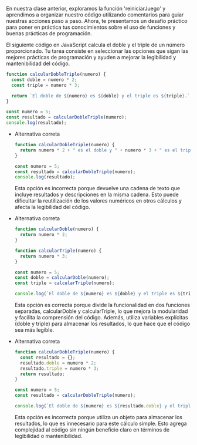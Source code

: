 En nuestra clase anterior, exploramos la función 'reiniciarJuego' y aprendimos a organizar nuestro código utilizando comentarios para guiar nuestras acciones paso a paso. Ahora, te presentamos un desafío práctico para poner en práctica tus conocimientos sobre el uso de funciones y buenas prácticas de programación.

El siguiente código en JavaScript calcula el doble y el triple de un número proporcionado. Tu tarea consiste en seleccionar las opciones que sigan las mejores prácticas de programación y ayuden a mejorar la legibilidad y mantenibilidad del código.

```javascript
function calcularDobleTriple(numero) {
  const doble = numero * 2;
  const triple = numero * 3;

  return `El doble de ${numero} es ${doble} y el triple es ${triple}.`;
}

const numero = 5;
const resultado = calcularDobleTriple(numero);
console.log(resultado);
```

- Alternativa correta
    
    ```javascript
    function calcularDobleTriple(numero) {
      return numero * 2 + " es el doble y " + numero * 3 + " es el triple.";
    }
    
    const numero = 5;
    const resultado = calcularDobleTriple(numero);
    console.log(resultado);
    ```
    
    Esta opción es incorrecta porque devuelve una cadena de texto que incluye resultados y descripciones en la misma cadena. Esto puede dificultar la reutilización de los valores numéricos en otros cálculos y afecta la legibilidad del código.
    
- Alternativa correta
    
    ```javascript
    function calcularDoble(numero) {
      return numero * 2;
    }
    
    function calcularTriple(numero) {
      return numero * 3;
    }
    
    const numero = 5;
    const doble = calcularDoble(numero);
    const triple = calcularTriple(numero);
    
    console.log(`El doble de ${numero} es ${doble} y el triple es ${triple}.`);
    ```
    
    Esta opción es correcta porque divide la funcionalidad en dos funciones separadas, calcularDoble y calcularTriple, lo que mejora la modularidad y facilita la comprensión del código. Además, utiliza variables explícitas (doble y triple) para almacenar los resultados, lo que hace que el código sea más legible.
    
- Alternativa correta
    
    ```javascript
    function calcularDobleTriple(numero) {
      const resultado = {};
      resultado.doble = numero * 2;
      resultado.triple = numero * 3;
      return resultado;
    }
    
    const numero = 5;
    const resultado = calcularDobleTriple(numero);
    
    console.log(`El doble de ${numero} es ${resultado.doble} y el triple es ${resultado.triple}.`);
    
    ```
    
    Esta opción es incorrecta porque utiliza un objeto para almacenar los resultados, lo que es innecesario para este cálculo simple. Esto agrega complejidad al código sin ningún beneficio claro en términos de legibilidad o mantenibilidad.